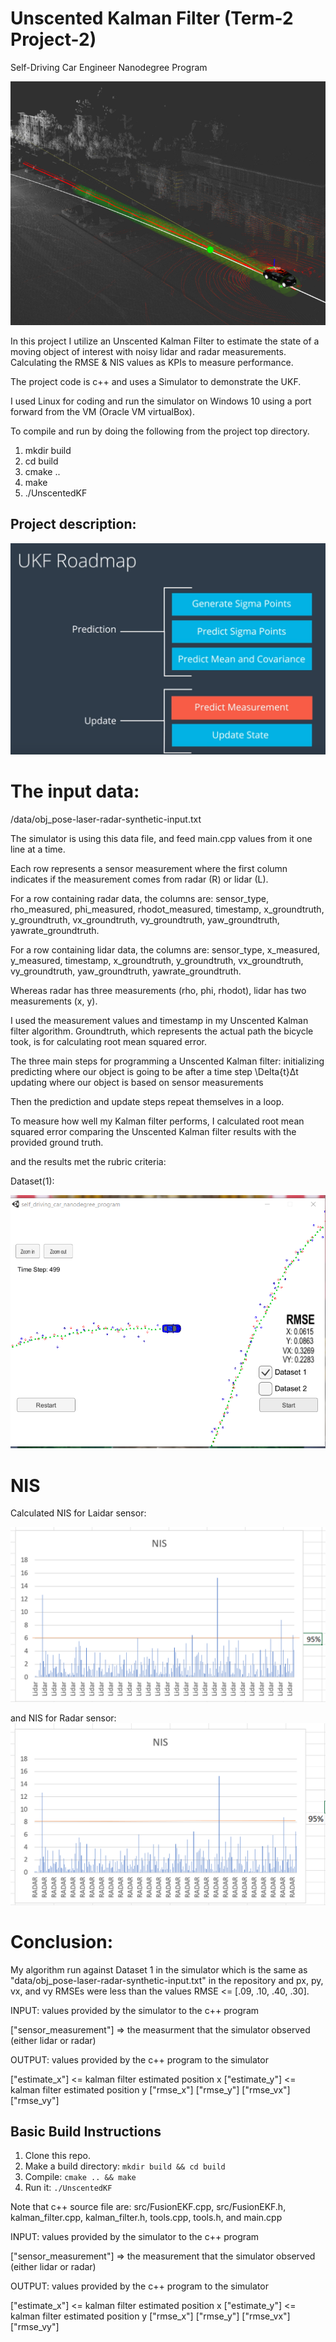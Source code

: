 # Unscented Kalman Filter (Term-2 Project-2)
Self-Driving Car Engineer Nanodegree Program

![](https://github.com/emilkaram/SDC-ND-Unscented-Kalman-Filter-Udacity-T2-P2/blob/master/img/0.png)

In this project I utilize an Unscented Kalman Filter to estimate the state of a moving object of interest with noisy lidar and radar measurements. 
Calculating the RMSE & NIS values as KPIs to measure performance.

The project code is c++ and uses a Simulator to  demonstrate the UKF.

 I used Linux for coding and run the simulator on Windows 10 using a port forward from the VM (Oracle VM virtualBox). 
 
To compile and run by doing the following from the project top directory.
1. mkdir build
2. cd build
3. cmake ..
4. make
5. ./UnscentedKF

## Project description:

![](https://github.com/emilkaram/SDC-ND-Unscented-Kalman-Filter-Udacity-T2-P2/blob/master/img/5.png)

# The input data:

/data/obj_pose-laser-radar-synthetic-input.txt

The simulator is using this data file, and feed main.cpp values from it one line at a time.

Each row represents a sensor measurement where the first column indicates if the measurement comes from radar (R) or lidar (L).

For a row containing radar data, the columns are: sensor_type, rho_measured, phi_measured, rhodot_measured, timestamp, x_groundtruth, y_groundtruth, vx_groundtruth, vy_groundtruth, yaw_groundtruth, yawrate_groundtruth.

For a row containing lidar data, the columns are: sensor_type, x_measured, y_measured, timestamp, x_groundtruth, y_groundtruth, vx_groundtruth, vy_groundtruth, yaw_groundtruth, yawrate_groundtruth.

Whereas radar has three measurements (rho, phi, rhodot), lidar has two measurements (x, y).

I used the measurement values and timestamp in my Unscented Kalman filter algorithm. Groundtruth, which represents the actual path the bicycle took, is for calculating root mean squared error.

The three main steps for programming a Unscented Kalman filter:
initializing 
predicting where our object is going to be after a time step \Delta{t}Δt
updating where our object is based on sensor measurements

Then the prediction and update steps repeat themselves in a loop.

To measure how well my Kalman filter performs, I calculated root mean squared error comparing the Unscented Kalman filter results with the provided ground truth.

and the results met the rubric criteria:

Dataset(1):

![](https://github.com/emilkaram/SDC-ND-Unscented-Kalman-Filter-Udacity-T2-P2/blob/master/img/1.png)

# NIS 
Calculated NIS for Laidar sensor:

 ![](https://github.com/emilkaram/SDC-ND-Unscented-Kalman-Filter-Udacity-T2-P2/blob/master/img/3.png)
 
 
and NIS for Radar sensor:
 ![](https://github.com/emilkaram/SDC-ND-Unscented-Kalman-Filter-Udacity-T2-P2/blob/master/img/4.png)
 
 
# Conclusion:
My algorithm run against Dataset 1 in the simulator which is the same as "data/obj_pose-laser-radar-synthetic-input.txt" in the repository and px, py, vx, and vy RMSEs were less than the values RMSE <= [.09, .10, .40, .30].












INPUT: values provided by the simulator to the c++ program

["sensor_measurement"] => the measurment that the simulator observed (either lidar or radar)


OUTPUT: values provided by the c++ program to the simulator

["estimate_x"] <= kalman filter estimated position x
["estimate_y"] <= kalman filter estimated position y
["rmse_x"]
["rmse_y"]
["rmse_vx"]
["rmse_vy"]



## Basic Build Instructions

1. Clone this repo.
2. Make a build directory: `mkdir build && cd build`
3. Compile: `cmake .. && make`
4. Run it: `./UnscentedKF`














Note that c++ source file are: src/FusionEKF.cpp, src/FusionEKF.h, kalman_filter.cpp, kalman_filter.h, tools.cpp, tools.h, and main.cpp 

INPUT: values provided by the simulator to the c++ program

["sensor_measurement"] => the measurement that the simulator observed (either lidar or radar)


OUTPUT: values provided by the c++ program to the simulator

["estimate_x"] <= kalman filter estimated position x
["estimate_y"] <= kalman filter estimated position y
["rmse_x"]
["rmse_y"]
["rmse_vx"]
["rmse_vy"]






 
 
 



